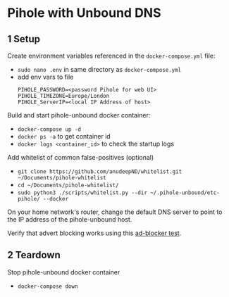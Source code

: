 # Pihole with Unbound DNS

## 1 Setup

Create environment variables referenced in the ``docker-compose.yml`` file:
- ``sudo nano .env`` in same directory as ``docker-compose.yml``
- add env vars to file
    ```
    PIHOLE_PASSWORD=<password Pihole for web UI>
    PIHOLE_TIMEZONE=Europe/London
    PIHOLE_ServerIP=<local IP Address of host>
    ```

Build and start pihole-unbound docker container:
- ``docker-compose up -d`` 
- ``docker ps -a`` to get container id
- ``docker logs <container_id>`` to check the startup logs

Add whitelist of common false-positives (optional)
- ``git clone https://github.com/anudeepND/whitelist.git ~/Documents/pihole-whitelist``
- ``cd ~/Documents/pihole-whitelist/``  
- ``sudo python3 ./scripts/whitelist.py --dir ~/.pihole-unbound/etc-pihole/ --docker``

On your home network's router, change the default DNS server to point to the IP address of the pihole-unbound host.

Verify that advert blocking works using this [ad-blocker test](https://ads-blocker.com/testing/).

## 2 Teardown

Stop pihole-unbound docker container
- ``docker-compose down``
